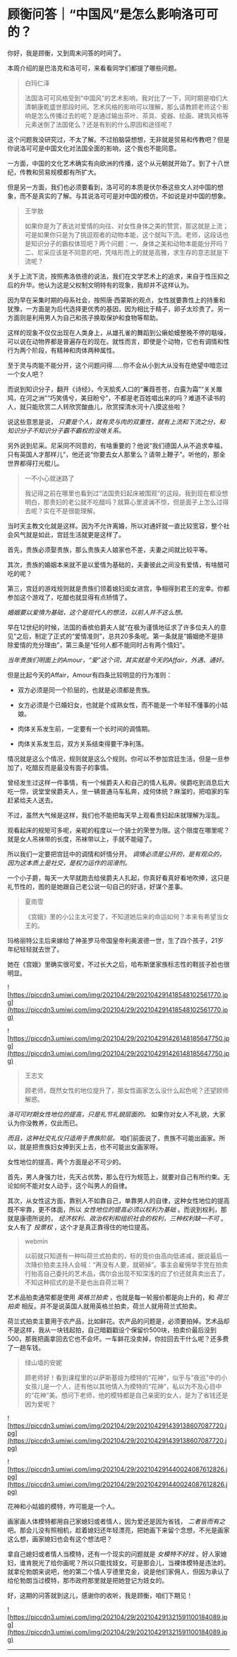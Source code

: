 # 顾衡问答｜“中国风”是怎么影响洛可可的？

你好，我是顾衡，又到周末问答的时间了。

本周介绍的是巴洛克和洛可可，来看看同学们都提了哪些问题。

> 白玛仁泽
> 
> 法国洛可可风格受到“中国风”的艺术影响，我对比了一下，同时期是咱们大清朝康乾盛世那段时间。艺术风格的影响可以理解，那么请教顾老师这个影响是怎么传播过去的呢？是通过输出茶叶、茶具、瓷器、绘画、建筑风格等元素迷倒了法国佬么？还是有别的什么原因和途径呢？

这个问题我没研究过，不太了解。不过拍脑袋想想，无非就是贸易和传教吧？但是你说洛可可是中国文化对法国全面的影响，这个我也不能同意。

一方面，中国的文化艺术确实有向欧洲的传播，这个从元朝就开始了。到了十八世纪，传教和贸易规模都有所扩大。

但是另一方面，我们也必须要看到，洛可可的本质是伏尔泰这些文人对中国的想象，而不是真实的了解。与其说洛可可是对中国的模仿，不如说是对中国的想象。

> 王学敖
> 
> 如果你是为了表达对爱情的向往、对女性身体之美的赞赏，那这就是上流；可是如果你只是为了挑逗观者的动物本能，这个就叫下流。老师，这段话也是知识分子的霸权体现吧？两个问题：一、身体之美和动物本能能分开吗？二、尼采应该是不同意的吧，凭啥形而上的就是高雅，求生存的意志就是下流呢？

关于上流下流，按照弗洛依德的说法，我们在文学艺术上的追求，来自于性压抑之后的升华。他认为这是父权制文明特有的现象，我却并不这样认为。

因为早在采集时期的母系社会，按照唐·西蒙斯的观点，女性就要靠性上的持重和犹豫，一方面是为后代选择更优秀的基因，因为相比于精子，卵子太珍贵了。另一方面则是利用男人为自己和孩子换取保护和食物等帮助。

这样的现象不仅仅出现在人类身上，从雄孔雀的舞蹈到公癞蛤蟆整晚不停的聒噪，可以说在动物界都是普遍存在的现在。就性而言，即使是个动物，它也有调情和性行为两个阶段，有精神和肉体两种属性。

至于灵与肉能不能分开，这个问题问得……你不会从小到大从没有在绝望中暗恋过一个女人吧？

而说到知识分子，翻开《诗经》，今天脍炙人口的“蒹葭苍苍，白露为霜”“关关雎鸠，在河之洲”“巧笑倩兮，美目盼兮”，不都是老百姓唱出来的吗？难道不读书的人，就只能欣赏二人转欣赏酸曲儿，欣赏探清水河十八摸这些啦？

说这些意思是说， *只要是个人，就有灵与肉的双重性，就有上流和下流之分，和知识分子不知识分子霸不霸权的没啥关系。*

另外说到尼采。尼采同不同意的，有啥重要的？他说“我们德国人从不追求幸福，只有英国人才那样儿”，他还说“你要去女人那里么？请带上鞭子”。听他的，那全世界都得打光棍儿。

> 一不小心就迷路了
> 
> 我记得之前在哪里也看到过“法国贵妇起床被围观”的这段。我到现在都没想明白，那贵妇的老公就不吃醋吗？就算心里波澜不惊，但是面子上怎么过得去呢？实在不是很能理解。

当时天主教文化就是这样。因为不允许离婚，所以对通奸就一直比较宽容，整个社会风气就是如此，宫廷生活就更是这样了。

首先，贵族必须娶贵族，那么贵族夫人娘家也不差，夫妻之间就比较平等。

其次，贵族的婚姻本来就不是以爱情为基础的，夫妻彼此之间没有爱情，有啥醋可吃的呢？

第三，宫廷的游戏规则就是贵族们领着媳妇闺女进宫，争相得到君王的宠幸。你都参加这个游戏了，吃醋也就显得有点矫情了。

 *婚姻要以爱情为基础，这个是现代人的想法，以前人并不这么想。*

早在12世纪的时候，法国的香槟伯爵夫人就“在极为谨慎地征求了许多位夫人的意见”之后，制定了正式的“爱情准则”，总共20多条呢。第一条就是“婚姻绝不是排除爱情的充分理由”，第三条是“任何人都不能同时占有两个情妇”。

 *当年贵族们明面上的Amour，“爱”这个词，其实就是今天的Affair，外遇、通奸。*

但是比起今天的Affair，Amour有四条比较明显的行为准则：

* 双方必须是同一个阶层的，也就是必须都是贵族。

* 女方必须是个已婚妇女，也就是个成熟女性，而不能是一个年轻不懂事的小姑娘。

* 肉体关系发生前，一定要有一个长时间的调情期。

* 肉体关系发生后，双方关系结束得要干净利落。

情况就是这么个情况，规则就是这么个规则。你可以不参加宫廷生活，但是一旦参加了，吃醋反而是最没有面子的事情。

曾经发生过这样一件事情，有一个候爵夫人和自己的情人私奔。侯爵吃到消息后大吃一惊，说堂堂侯爵夫人，坐一辆普通马车私奔，成何体统？麻溜的，把咱家的车赶紧给夫人送去。

不过，虽然大气候是这样，我们也不能把每天早上观看贵妇起床就理解为淫乱。

观看起床的规矩可多呢，亲昵的程度以一个骑士的荣誉为限。这个限度在哪里呢？就是女人吊袜带的长度，吊袜带以上，手就不能碰了。

所以我们一定要把宫廷中的调情和奸情分开。 *调情必须是公开的，是有观众的，因为这本质上是社交，是权力运作的润滑剂。*

一个小子爵，每天一大早就跑去给侯爵夫人扎起，你真好看真好看地吹捧，这只是礼节性的，图的是她跟自己老公说一句自己的好话，好谋个差事。

> 夏雨雪
> 
> 《宫娥》里的小公主太可爱了，不知道她后来的命运如何？本来有希望当女王的。

玛格丽特公主后来嫁给了神圣罗马帝国皇帝利奥波德一世，生了四个孩子，21岁年纪轻轻就去世了。

她在《宫娥》里确实很可爱，不过长大之后，哈布斯堡家族标志性的鞋拔子脸也很明显。

![https://piccdn3.umiwi.com/img/202104/29/202104291418548102561770.jpg](https://piccdn3.umiwi.com/img/202104/29/202104291418548102561770.jpg)

![https://piccdn3.umiwi.com/img/202104/29/202104291426148185647750.jpg](https://piccdn3.umiwi.com/img/202104/29/202104291426148185647750.jpg)

> 王志文
> 
> 顾老师，既然女性的地位提升了，那女性画家怎么没什么起色呢？还望顾师解惑。

 *洛可可时期女性地位的提高，只是礼节礼貌层面的。* 如果你对女人不礼貌，大家认为你没教养，仅此而已。

 *而且，这种社交礼仪只适用于贵族阶层。* 咱们前面说了，贵族不可能出画家。所以，就是把贵族妇女捧到天上去，也不可能出女画家呀。

女性地位的提高，两个方面是必不可少的。

首先，男人身强力壮，先天占优势，那么在行为规范上，就要对自己有所约束。无论如何不能对女人动手，这个叫男人的自律。

其次，从女性这方面，靠别人不如靠自己，单靠男人的自律，这种女性地位的提高既不牢靠，更不体面，所以 *女性地位的提高必须以权利为基础* 。而说到权利，那就是康德所说的， *经济权利、政治权利和组织社会的权利，三种权利缺一不可* 。女人有了 *投票权* ，这个才是真正靠得住的地位提高。

> webmin
> 
> 以前就只知道有一种叫荷兰式拍卖的，标的竞价由高向低递减，据说最后一次降价拍卖主持人会喊：“再没有人要，就砸掉”。事主会雇佣举手党在拍卖行抬高自己委托的艺术品，偶尔会出现不知深浅的应了价还就真卖出去了，不知这种招式的是不是也出自荷兰啊？

艺术品拍卖通常都是使用 *英格兰拍卖* ，也就是每一轮报价都是向上升的，和 *荷兰拍卖* 相反。并不是说英国人就用英格兰拍卖，荷兰人就用荷兰式拍卖。

荷兰式拍卖主要用于农产品，比如鲜花。农产品的问题是，必须要拍掉。艺术品却不是这样，我从一块钱起拍，自己暗戳戳设个保留价500块，拍卖价最后没到500，那我把画拿回去它也不会坏。一车鲜花没卖掉，你拉回去干什么呢？还多费了一趟车钱。

> 绿山墙的安妮
> 
> 顾老师好！看到课程里的以萨斯基娅为模特的“花神”，似乎与“夜巡”中的小女孩儿是一个人，还有他以其他情人为模特的“花神”，私以为不及心目中的“花神”美。想问下老师，他的模特都是自己亲密的女人，是为了省钱还是因为爱呢？

![https://piccdn3.umiwi.com/img/202104/29/202104291439138607087720.jpg](https://piccdn3.umiwi.com/img/202104/29/202104291439138607087720.jpg)

![https://piccdn3.umiwi.com/img/202104/29/202104291440024087612826.jpg](https://piccdn3.umiwi.com/img/202104/29/202104291440024087612826.jpg)

花神和小姑娘的模特，咋可能是一个人。

画家画人体模特都用自己家媳妇或者情人，因为爱还是因为省钱， *二者皆而有之* 吧。那会儿没有照相机，趁着媳妇还年轻漂亮，把她画下来留个念想，不光是画家这么想，画家媳妇也会有这个想法吧？

拿自己媳妇或者情人当模特，还有一个现实的问题就是 *女模特不好找* 。好人家媳妇，谁肯脱光了给你画呢？所以只能找妓女。可是那会儿，当裸体模特是违法的。就拿伦勃朗来说吧，他的第二个情人亨德里克金，说是他们家佣人，但因为承认了给伦勃朗当过模特，那市政府那里就是把她登记为妓女的。

好，这期的问答就到这儿，感谢你的收听，我是顾衡，咱们下期见！

![https://piccdn3.umiwi.com/img/202104/29/202104291321591100184089.jpg](https://piccdn3.umiwi.com/img/202104/29/202104291321591100184089.jpg)

---
